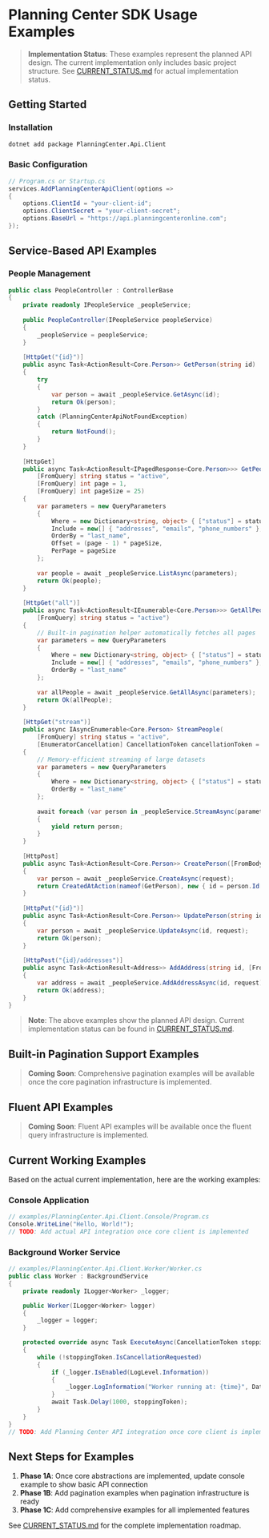# Planning Center SDK Usage Examples

> **Implementation Status**: These examples represent the planned API design. The current implementation only includes basic project structure. See [CURRENT_STATUS.md](../CURRENT_STATUS.md) for actual implementation status.

## Getting Started

### Installation
```bash
dotnet add package PlanningCenter.Api.Client
```

### Basic Configuration
```csharp
// Program.cs or Startup.cs
services.AddPlanningCenterApiClient(options =>
{
    options.ClientId = "your-client-id";
    options.ClientSecret = "your-client-secret";
    options.BaseUrl = "https://api.planningcenteronline.com";
});
```

## Service-Based API Examples

### People Management
```csharp
public class PeopleController : ControllerBase
{
    private readonly IPeopleService _peopleService;
    
    public PeopleController(IPeopleService peopleService)
    {
        _peopleService = peopleService;
    }
    
    [HttpGet("{id}")]
    public async Task<ActionResult<Core.Person>> GetPerson(string id)
    {
        try
        {
            var person = await _peopleService.GetAsync(id);
            return Ok(person);
        }
        catch (PlanningCenterApiNotFoundException)
        {
            return NotFound();
        }
    }
    
    [HttpGet]
    public async Task<ActionResult<IPagedResponse<Core.Person>>> GetPeople(
        [FromQuery] string status = "active",
        [FromQuery] int page = 1,
        [FromQuery] int pageSize = 25)
    {
        var parameters = new QueryParameters
        {
            Where = new Dictionary<string, object> { ["status"] = status },
            Include = new[] { "addresses", "emails", "phone_numbers" },
            OrderBy = "last_name",
            Offset = (page - 1) * pageSize,
            PerPage = pageSize
        };
        
        var people = await _peopleService.ListAsync(parameters);
        return Ok(people);
    }
    
    [HttpGet("all")]
    public async Task<ActionResult<IEnumerable<Core.Person>>> GetAllPeople(
        [FromQuery] string status = "active")
    {
        // Built-in pagination helper automatically fetches all pages
        var parameters = new QueryParameters
        {
            Where = new Dictionary<string, object> { ["status"] = status },
            Include = new[] { "addresses", "emails", "phone_numbers" },
            OrderBy = "last_name"
        };
        
        var allPeople = await _peopleService.GetAllAsync(parameters);
        return Ok(allPeople);
    }
    
    [HttpGet("stream")]
    public async IAsyncEnumerable<Core.Person> StreamPeople(
        [FromQuery] string status = "active",
        [EnumeratorCancellation] CancellationToken cancellationToken = default)
    {
        // Memory-efficient streaming of large datasets
        var parameters = new QueryParameters
        {
            Where = new Dictionary<string, object> { ["status"] = status },
            OrderBy = "last_name"
        };
        
        await foreach (var person in _peopleService.StreamAsync(parameters, cancellationToken: cancellationToken))
        {
            yield return person;
        }
    }
    
    [HttpPost]
    public async Task<ActionResult<Core.Person>> CreatePerson([FromBody] PersonCreateRequest request)
    {
        var person = await _peopleService.CreateAsync(request);
        return CreatedAtAction(nameof(GetPerson), new { id = person.Id }, person);
    }
    
    [HttpPut("{id}")]
    public async Task<ActionResult<Core.Person>> UpdatePerson(string id, [FromBody] PersonUpdateRequest request)
    {
        var person = await _peopleService.UpdateAsync(id, request);
        return Ok(person);
    }
    
    [HttpPost("{id}/addresses")]
    public async Task<ActionResult<Address>> AddAddress(string id, [FromBody] AddressCreateRequest request)
    {
        var address = await _peopleService.AddAddressAsync(id, request);
        return Ok(address);
    }
}
```

> **Note**: The above examples show the planned API design. Current implementation status can be found in [CURRENT_STATUS.md](../CURRENT_STATUS.md).

## Built-in Pagination Support Examples

> **Coming Soon**: Comprehensive pagination examples will be available once the core pagination infrastructure is implemented.

## Fluent API Examples

> **Coming Soon**: Fluent API examples will be available once the fluent query infrastructure is implemented.

## Current Working Examples

Based on the actual current implementation, here are the working examples:

### Console Application
```csharp
// examples/PlanningCenter.Api.Client.Console/Program.cs
Console.WriteLine("Hello, World!");
// TODO: Add actual API integration once core client is implemented
```

### Background Worker Service
```csharp
// examples/PlanningCenter.Api.Client.Worker/Worker.cs
public class Worker : BackgroundService
{
    private readonly ILogger<Worker> _logger;

    public Worker(ILogger<Worker> logger)
    {
        _logger = logger;
    }

    protected override async Task ExecuteAsync(CancellationToken stoppingToken)
    {
        while (!stoppingToken.IsCancellationRequested)
        {
            if (_logger.IsEnabled(LogLevel.Information))
            {
                _logger.LogInformation("Worker running at: {time}", DateTimeOffset.Now);
            }
            await Task.Delay(1000, stoppingToken);
        }
    }
}
// TODO: Add Planning Center API integration once core client is implemented
```

## Next Steps for Examples

1. **Phase 1A**: Once core abstractions are implemented, update console example to show basic API connection
2. **Phase 1B**: Add pagination examples when pagination infrastructure is ready
3. **Phase 1C**: Add comprehensive examples for all implemented features

See [CURRENT_STATUS.md](../CURRENT_STATUS.md) for the complete implementation roadmap.